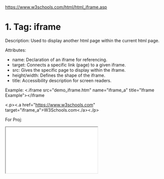 https://www.w3schools.com/html/html_iframe.asp
# 1. Tag: iframe

Description: Used to display another html page within the current html page.

Attributes:
- name: Declaration of an iframe for referencing.
- target: Connects a specific link (page) to a given iframe.
- src: Gives the specific page to display within the iframe.
- height/width: Defines the shape of the iframe.
- title: Accessibility description for screen readers.

Example:
 <.iframe src="demo_iframe.htm" name="iframe_a" title="Iframe Example"></iframe
 
<.p><.a href="https://www.w3schools.com" target="iframe_a">W3Schools.com<./a><./p> 

For Proj:
<iframe src="Simulation_OrbitalView.html" name="Simulation_Iframe" title="Simulation of a Year on the Asteroid Psyche"></iframe>